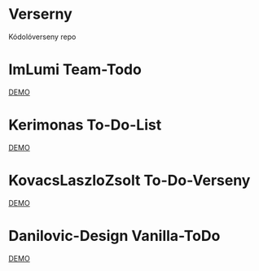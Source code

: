 # Verserny
Kódolóverseny repo

# ImLumi Team-Todo
[DEMO](https://bzozoo.github.io/Verserny/round1/team_todo/team_todo-master/public/)

# Kerimonas To-Do-List
[DEMO](https://bzozoo.github.io/Verserny/round1/To_do_list/To_do_list-main/)

# KovacsLaszloZsolt To-Do-Verseny
[DEMO](https://bzozoo.github.io/Verserny/round1/todo_verseny/todo_verseny-master/)

# Danilovic-Design Vanilla-ToDo
[DEMO](https://bzozoo.github.io/Verserny/round1/vanilla-todo-contest/vanilla-todo-contest-main/)
